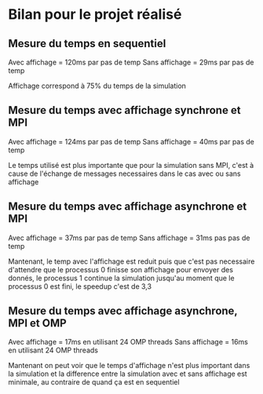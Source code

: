 # Bilan pour le projet réalisé 

## Mesure du temps en sequentiel
Avec affichage = 120ms par pas de temp
Sans affichage = 29ms par pas de temp

Affichage correspond à 75% du temps de la simulation

## Mesure du temps avec affichage synchrone et MPI
Avec affichage = 124ms par pas de temp
Sans affichage = 40ms par pas de temp

Le temps utilisé est plus importante que pour la simulation sans MPI, c'est à cause de l'échange de messages necessaires dans le cas avec ou sans affichage


## Mesure du temps avec affichage asynchrone et MPI
Avec affichage = 37ms par pas de temp
Sans affichage = 31ms pas pas de temp

Mantenant, le temp avec l'affichage est reduit puis que c'est pas necessaire d'attendre que le processus 0
finisse son affichage pour envoyer des donnés, le processus 1 continue la simulation jusqu'au moment 
que le processus 0 est fini, le speedup c'est de 3,3

## Mesure du temps avec affichage asynchrone, MPI et OMP
Avec affichage = 17ms en utilisant 24 OMP threads
Sans affichage = 16ms en utilisant 24 OMP threads

Mantenant on peut voir que le temps d'affichage n'est plus important dans la simulation et la difference entre la
simulation avec et sans affichage est minimale, au contraire de quand ça est en sequentiel